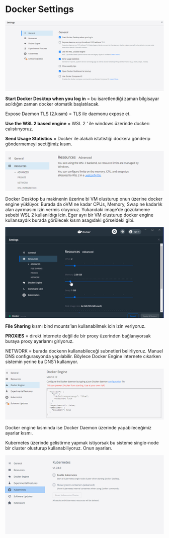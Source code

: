 # Docker Settings

![Docker Settings](https://github.com/ibrahimdoss/Docker/blob/main/Images/st1.png)

**Start Docker Desktop when you log in** = bu isaretlendiği zaman bilgisayar acıldığın zaman docker otomatik başlatılacak.

Expose Daemon TLS (2.kısım) = TLS ile daemonu expose et.

**Use the WSL 2 based engine** = WSL 2 ‘ ile windows üzerinde dockerı calıstırıyoruz.

**Send Usage Statistics** = Docker ile alakalı istatistiği dockera gönderip göndermemeyi sectiğimiz kısım.

![Docker Settings](https://github.com/ibrahimdoss/Docker/blob/main/Images/st2.png)

Docker Desktop bu makinenin üzerine bi VM olusturup onun üzerine docker engine yüklüyor. Burada da oVM ne kadar CPUs, Memory, Swap ne kadarlık alan ayırmasını izin vermis oluyoruz. Yukarıdaki image’de gözükmeme sebebi WSL 2 kullanıldıgı icin. Eger ayrı bir VM olusturup docker engine kullansaydık burada görülecek kısım asagıdaki görseldeki gibi.

![Docker Settings](https://github.com/ibrahimdoss/Docker/blob/main/Images/st3.png)

**File Sharing** kısmı bind mounts’ları kullanabilmek icin izin veriyoruz.

**PROXIES** = direkt internete değil de bir proxy üzerinden bağlanıyorsak buraya proxy ayarlarını giriyoruz.

NETWORK = burada dockerın kullanabileceği subnetleri belirliyoruz. Manuel DNS configurasyonda yapılabilir. Böylece Docker Engine internete cıkarken sistemin yerine bu DNS’i kullanıyor.

![Docker Settings](https://github.com/ibrahimdoss/Docker/blob/main/Images/st4.png)

Docker engine kısmında ise Docker Daemon üzerinde yapabileceğimiz ayarlar kısmı.

Kubernetes üzerinde gelistirme yapmak istiyorsak bu sisteme single-node bir cluster olusturup kullanabiliyoruz. Onun ayarları.

![Docker Settings](https://github.com/ibrahimdoss/Docker/blob/main/Images/st5.png)